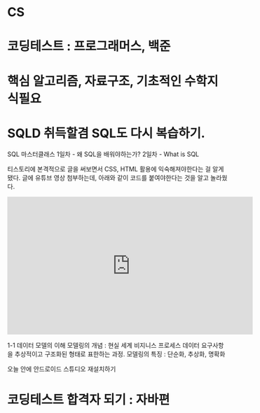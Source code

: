 # CS
# 코딩테스트 : 프로그래머스, 백준
# 핵심 알고리즘, 자료구조, 기초적인 수학지식필요
# SQLD 취득할겸 SQL도 다시 복습하기.

SQL 마스터클래스 
1일차 - 왜 SQL을 배워야하는가? 
2일차 - What is SQL


티스토리에 본격적으로 글을 써보면서 CSS, HTML 활용에 익숙해져야한다는 걸 알게 됐다.
글에 유튜브 영상 첨부하는데, 아래와 같이 코드를 붙여야한다는 것을 알고 놀라웠다.
<iframe width="560" height="315" src="https://www.youtube.com/embed/dqoeJdvt-jg?si=PL2LCAMM1A8uusK-" title="YouTube video player" frameborder="0" allow="accelerometer; autoplay; clipboard-write; encrypted-media; gyroscope; picture-in-picture; web-share" referrerpolicy="strict-origin-when-cross-origin" allowfullscreen></iframe>

1-1 데이터 모델의 이해
모델링의 개념 : 현실 세계 비지니스 프로세스 데이터 요구사항을 추상적이고 구조화된 형태로 표한하는 과정.
모델링의 특징 : 단순화, 추상화, 명확화

오늘 안에 안드로이드 스튜디오 재설치하기


# 코딩테스트 합격자 되기 : 자바편
